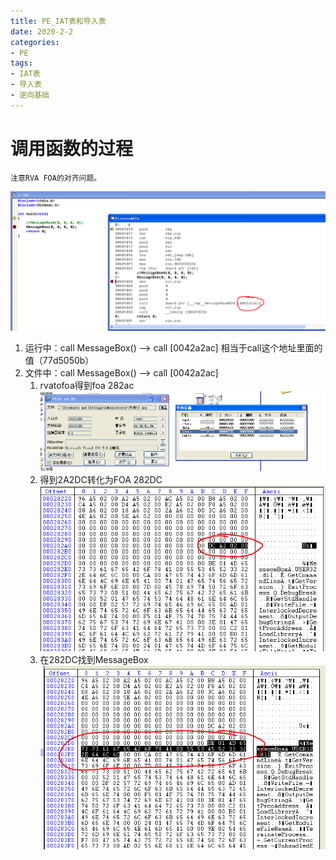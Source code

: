 ```yaml
---
title: PE_IAT表和导入表
date: 2020-2-2
categories: 
- PE
tags: 
- IAT表
- 导入表
- 逆向基础
---
```


# 调用函数的过程

    注意RVA FOA的对齐问题。
![PE2](/images/pe/IAT1.png)
1. 运行中：call MessageBox()  --> call [0042a2ac] 相当于call这个地址里面的值（77d5050b）
2. 文件中：call MessageBox()  --> call [0042a2ac]
   1. rvatofoa得到foa 282ac
   ![PE2](/images/pe/IAT2.png)
   2. 得到2A2DC转化为FOA 282DC
   ![PE2](/images/pe/IAT3.png)
   3. 在282DC找到MessageBox
   ![PE2](/images/pe/IAT4.png)